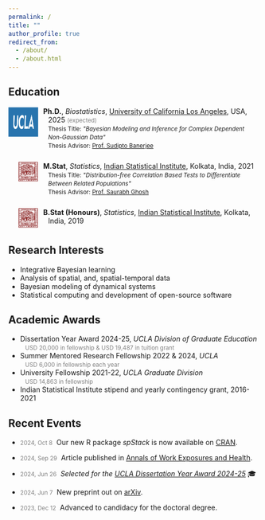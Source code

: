```yaml
---
permalink: /
title: ""
author_profile: true
redirect_from:
  - /about/
  - /about.html
---
```


## Education
<ul style="padding-left: 0;">
  <li style="list-style: none; display: flex; align-items: flex-start; margin-bottom: 25px;">
    <div style="margin-right: 10px; flex-shrink: 0;">
      <img src="../images/ucla-logo1.png" alt="Bullet 1" width="60" height="60">
    </div>
    <div style="text-indent: -10px; padding-left: 10px;">
      <b>Ph.D.</b>, <i>Biostatistics</i>, <a href="https://ph.ucla.edu/departments/biostatistics">University of California Los Angeles</a>, USA, 2025 <span style="font-size: smaller; color: grey">(expected)</span><br>
      <span style="font-size: smaller">Thesis Title: <i>"Bayesian Modeling and Inference for Complex Dependent Non-Gaussian Data"</i></span><br>
      <span style="font-size: smaller">Thesis Advisor: <a href="http://sudipto.bol.ucla.edu/">Prof. Sudipto Banerjee</a></span>
    </div>
  </li>
  <li style="list-style: none; display: flex; align-items: flex-start; margin-bottom: 25px;">
    <div style="margin-right: 10px; flex-shrink: 0; margin-left: 20px">
      <img src="../images/isi-logo-red.png" alt="Bullet 2" width="40" height="40">
    </div>
    <div style="text-indent: -10px; padding-left: 10px;">
      <b>M.Stat</b>, <i>Statistics</i>, <a href="https://www.isical.ac.in/">Indian Statistical Institute</a>, Kolkata, India, 2021<br>
      <span style="font-size: smaller">Thesis Title: <i>"Distribution-free Correlation Based Tests to Differentiate Between Related Populations"</i></span><br>
      <span style="font-size: smaller">Thesis Advisor: <a href="https://www.isical.ac.in/~saurabh/">Prof. Saurabh Ghosh</a></span>
    </div>
  </li>
  <li style="list-style: none; display: flex; align-items: flex-start; margin-bottom: 25px;">
    <div style="margin-right: 10px; flex-shrink: 0; margin-left: 20px">
      <img src="../images/isi-logo-red.png" alt="Bullet 3" width="40" height="40">
    </div>
    <div style="text-indent: -10px; padding-left: 10px;">
      <b>B.Stat (Honours)</b>, <i>Statistics</i>, <a href="https://www.isical.ac.in/">Indian Statistical Institute</a>, Kolkata, India, 2019
    </div>
  </li>
</ul>

<!-- - **Ph.D.**, *Biostatistics*, [University of California Los Angeles](https://ph.ucla.edu/departments/biostatistics), USA, 2025 <span style="font-size: smaller; color: grey">(expected)</span><img src="../images/ucla-logo1.png" align="right" alt="UCLA Logo" width="60" height="50" style="margin-right: 10px; margin-left: 10px;"/><br>
<span style="font-size: smaller">Thesis Title: <i>"Bayesian Modeling and Inference for Complex Dependent Non-Gaussian Data"</i></span><br>
<span style="font-size: smaller">Thesis Advisor: [Prof. Sudipto Banerjee](http://sudipto.bol.ucla.edu/)</span>

- **M.Stat**, *Statistics*, [Indian Statistical Institute](https://www.isical.ac.in/), Kolkata, India, 2021<img src="../images/isi-logo.png" align="right" alt="ISI Logo" width="45" height="45" style="margin-right: 10px; margin-left: 10px;"/><br>
<span style="font-size: smaller">Thesis Title: <i>"Distribution-free Correlation Based Tests to Differentiate Between Related Populations"</i></span><br>
<span style="font-size: smaller">Thesis Advisor: [Prof. Saurabh Ghosh](https://www.isical.ac.in/~saurabh/)</span>

- **B.Stat (Honours)**, *Statistics*, [Indian Statistical Institute](https://www.isical.ac.in/), Kolkata, India, 2019<img src="../images/isi-logo.png" align="right" alt="ISI Logo" width="45" height="45" style="margin-right: 10px; margin-left: 10px;"/> -->

## Research Interests
<!-- - Bayesian hierarchical modeling and inference -->
- Integrative Bayesian learning
- Analysis of spatial, and, spatial-temporal data
- Bayesian modeling of dynamical systems
- Statistical computing and development of open-source software

## Academic Awards
- Dissertation Year Award 2024-25, *UCLA Division of Graduate Education*<br>
<span style="font-size: smaller; color: grey; text-indent: -10px; padding-left: 10px;">USD 20,000 in fellowship & USD 19,487 in tuition grant</span>
- Summer Mentored Research Fellowship 2022 & 2024, *UCLA*<br>
<span style="font-size: smaller; color: grey; text-indent: -10px; padding-left: 10px;">USD 6,000 in fellowship each year</span>
- University Fellowship 2021-22, *UCLA Graduate Division*<br>
<span style="font-size: smaller; color: grey; text-indent: -10px; padding-left: 10px;">USD 14,863 in fellowship</span>
- Indian Statistical Institute stipend and yearly contingency grant, 2016-2021

## Recent Events
- <span style="font-size: smaller; color: grey">2024, Oct 8</span>&nbsp; Our new R package *spStack* is now available on [CRAN](https://cran.r-project.org/package=spStack).

<!-- * <span style="font-size: smaller; color: grey">2024, Oct 4</span>&nbsp; The spStack [website](https://span-18.github.io/spStack-dev/) is now live! -->

- <span style="font-size: smaller; color: grey">2024, Sep 29</span>&nbsp; Article published in [Annals of Work Exposures and Health](https://doi.org/10.1093/annweh/wxae061).

- <span style="font-size: smaller; color: grey">2024, Jun 26</span>&nbsp; *Selected for the [UCLA Dissertation Year Award 2024-25](https://grad.ucla.edu/funding/financial-aid/funding-for-continuing-students/dissertation-year-fellowship/)* :mortar_board:

- <span style="font-size: smaller; color: grey">2024, Jun 7</span>&nbsp; New preprint out on [arXiv](https://arxiv.org/abs/2406.04655).

- <span style="font-size: smaller; color: grey">2023, Dec 12</span>&nbsp; Advanced to candidacy for the doctoral degree.

<!-- - *2024, Oct 8:* Our new package **spStack** is now available on [CRAN](https://cran.r-project.org/package=spStack)!
- *Oct 4, 2024:* The spStack [website](https://span-18.github.io/spStack-dev/) is now live!
- *Sep 29, 2024:* Article published in [Annals of Work Exposures and Health](https://doi.org/10.1093/annweh/wxae061).
- *Jun 26, 2024:* Selected for the [UCLA Dissertation Year Award](https://grad.ucla.edu/funding/financial-aid/funding-for-continuing-students/dissertation-year-fellowship/) :mortar_board:
- *Jun 7, 2024:* New preprint out on [arXiv](https://arxiv.org/abs/2406.04655).
- *Dec 12, 2023:* Advanced to candidacy for the doctoral degree. -->